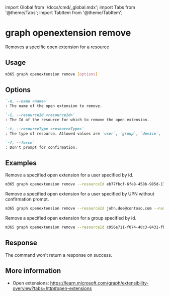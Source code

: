 <!-- DISCLAIMER: All secrets, passwords, and sensitive values in this document are examples only and not real credentials. -->
import Global from '/docs/cmd/_global.mdx';
import Tabs from '@theme/Tabs';
import TabItem from '@theme/TabItem';

# graph openextension remove

Removes a specific open extension for a resource

## Usage

```sh
m365 graph openextension remove [options]
```

## Options

```md definition-list
`-n, --name <name>`
: The name of the open extension to remove.

`-i, --resourceId <resourceId>`
: The Id of the resource for which to remove the open extension.

`-t, --resourceType <resourceType>`
: The type of resource. Allowed values are `user`, `group`, `device`, `organization`.

`-f, --force`
: Don't prompt for confirmation.
```

<Global />

## Examples

Remove a specified open extension for a user specified by id.

```sh
m365 graph openextension remove --resourceId eb77fbcf-6fe8-458b-985d-1747284793bc --name 'com.contoso.roamingSettings' --resourceType user
```

Remove a specified open extension for a user specified by UPN without confirmation prompt.

```sh
m365 graph openextension remove --resourceId john.doe@contoso.com --name 'com.contoso.roamingSettings' --resourceType user --force
```

Remove a specified open extension for a group specified by id.

```sh
m365 graph openextension remove --resourceId c956e711-f074-40c3-8431-fbd69bb67d9c --name 'com.contoso.groupSettings' --resourceType group
```

## Response

The command won't return a response on success.

## More information

- Open extensions: https://learn.microsoft.com/graph/extensibility-overview?tabs=http#open-extensions
